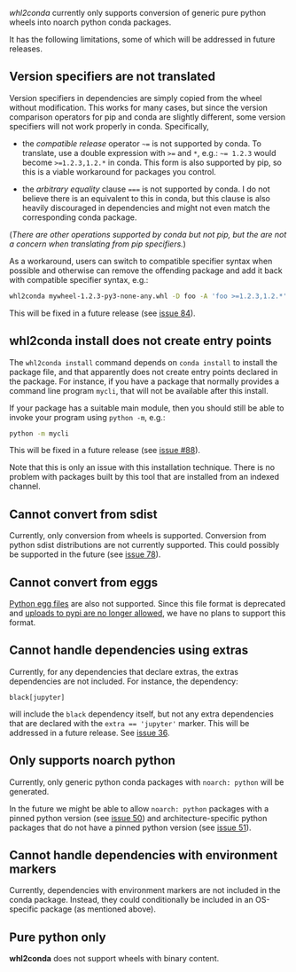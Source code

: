 *whl2conda* currently only supports conversion of generic pure python wheels
into noarch python conda packages.

It has the following limitations, some of which will be addressed in future
releases.

## Version specifiers are not translated

Version specifiers in dependencies are simply copied from
the wheel without modification. This works for many cases,
but since the version comparison operators for pip and conda
are slightly different, some version specifiers will not work
properly in conda. Specifically,

* the *compatible release* operator `~=` is not supported by conda.
    To translate, use a double expression with `>=` and `*`, e.g.:
    `~= 1.2.3` would become `>=1.2.3,1.2.*` in conda. This form is
    also supported by pip, so this is a viable workaround for packages
    you control.
  
  
* the *arbitrary equality* clause `===` is not supported by conda.
    I do not believe there is an equivalent to this in conda, but
    this clause is also heavily discouraged in dependencies and
    might not even match the corresponding conda package.

(*There are other operations supported by conda but not pip, but
the are not a concern when translating from pip specifiers.*)

As a workaround, users can switch to compatible specifier syntax when
possible and otherwise can remove the offending package and add it
back with compatible specifier syntax, e.g.:

```bash
whl2conda mywheel-1.2.3-py3-none-any.whl -D foo -A 'foo >=1.2.3,1.2.*'
```

This will be fixed in a future release 
(see [issue 84](https://github.com/zuzukin/whl2conda/issues/84)).

## whl2conda install does not create entry points

The `whl2conda install` command depends on `conda install` to
install the package file, and that apparently does not create
entry points declared in the package. For instance, if you
have a package that normally provides a command line program
`mycli`, that will not be available after this install.

If your package has a suitable main module, then you should still
be able to invoke your program using `python -m`, e.g.:

```bash
python -m mycli
```

This will be fixed in a future release (see [issue #88](https://github.com/zuzukin/whl2conda/issues/88)).

Note that this is only an issue with this installation technique.
There is no problem with packages built by this tool that are
installed from an indexed channel.

## Cannot convert from sdist

Currently, only conversion from wheels is supported. Conversion from python sdist
distributions are not currently supported. This could possibly be supported in 
the future (see [issue 78](https://github.com/zuzukin/whl2conda/issues/78)).

## Cannot convert from eggs

[Python egg files](https://packaging.python.org/en/latest/discussions/wheel-vs-egg/) 
are also not supported. Since this file format is deprecated and 
[uploads to pypi are no longer allowed](https://blog.pypi.org/posts/2023-06-26-deprecate-egg-uploads/),
we have no plans to support this format.

## Cannot handle dependencies using extras

Currently, for any dependencies that declare extras, the extras dependencies
are not included. For instance, the dependency:

```
black[jupyter]
```

will include the `black` dependency itself, but not any extra dependencies
that are declared with the `extra == 'jupyter'` marker. This will be addressed
in a future release. See [issue 36](https://github.com/zuzukin/whl2conda/issues/36).

## Only supports noarch python

Currently, only generic python conda packages with `noarch: python` will be generated.

In the future we might be able to allow `noarch: python` packages with a pinned python
version (see [issue 50](https://github.com/zuzukin/whl2conda/issues/50)) and
architecture-specific python packages that do not have a pinned python version
(see [issue 51](https://github.com/zuzukin/whl2conda/issues/51)).

## Cannot handle dependencies with environment markers

Currently, dependencies with environment markers are not included in the conda
package. Instead, they could conditionally be included in an OS-specific package
(as mentioned above).

## Pure python only

**whl2conda** does not support wheels with binary content. 


